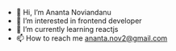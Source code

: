 - 👋 Hi, I’m Ananta Noviandanu
- 👀 I’m interested in frontend developer
- 🌱 I’m currently learning reactjs
- 📫 How to reach me ananta.nov2@gmail.com

<!---
AnantaNd/AnantaNd is a ✨ special ✨ repository because its `README.md` (this file) appears on your GitHub profile.
You can click the Preview link to take a look at your changes.
--->

